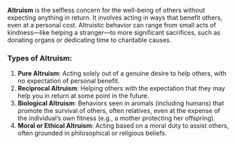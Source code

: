 **Altruism** is the selfless concern for the well-being of others without expecting anything in return. It involves acting in ways that benefit others, even at a personal cost. Altruistic behavior can range from small acts of kindness—like helping a stranger—to more significant sacrifices, such as donating organs or dedicating time to charitable causes.

### Types of Altruism:
1. **Pure Altruism**: Acting solely out of a genuine desire to help others, with no expectation of personal benefit.  
2. **Reciprocal Altruism**: Helping others with the expectation that they may help you in return at some point in the future.  
3. **Biological Altruism**: Behaviors seen in animals (including humans) that promote the survival of others, often relatives, even at the expense of the individual’s own fitness (e.g., a mother protecting her offspring).  
4. **Moral or Ethical Altruism**: Acting based on a moral duty to assist others, often grounded in philosophical or religious beliefs.  
